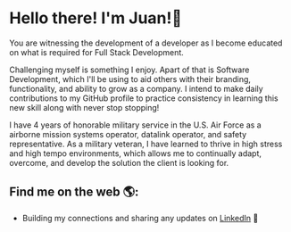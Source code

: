 # Hello there! I'm Juan!👋

You are witnessing the development of a developer as I become educated on what is required for Full Stack Development.

Challenging myself is something I enjoy. Apart of that is Software Development, which I'll be using to aid others with their branding, functionality, and ability to grow as a company. I intend to make daily contributions to my GitHub profile to practice consistency in learning this new skill along with never stop stopping!

I have 4 years of honorable military service in the U.S. Air Force as a airborne mission systems operator, datalink operator, and safety representative. As a military veteran, I have learned to thrive in high stress and high tempo environments, which allows me to continually adapt, overcome, and develop the solution the client is looking for.

## Find me on the web :earth_americas::
- Building my connections and sharing any updates on <a href="https://www.linkedin.com/in/juan-ayala-036a96249/">LinkedIn</a> :briefcase: 

<!--
**JuanAyala7/JuanAyala7** is a ✨ _special_ ✨ repository because its `README.md` (this file) appears on your GitHub profile.

Here are some ideas to get you started:

- 🔭 I’m currently working on ...
- 🌱 I’m currently learning ...
- 👯 I’m looking to collaborate on ...
- 🤔 I’m looking for help with ...
- 💬 Ask me about ...
- 📫 How to reach me: ...
- 😄 Pronouns: ...
- ⚡ Fun fact: ...
-->
